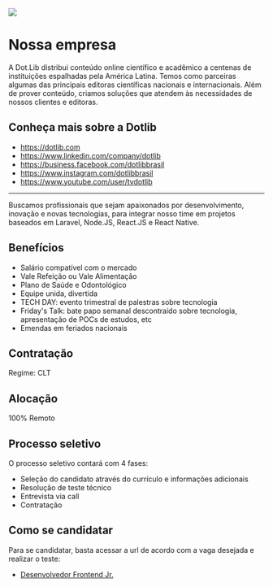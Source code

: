 [![](https://dotlib.com/theme/img/logos/logo.png)](http://www.dotlib.com)

# Nossa empresa

A Dot.Lib distribui conteúdo online científico e acadêmico a centenas de instituições espalhadas pela América Latina. Temos como parceiras algumas das principais editoras científicas nacionais e internacionais. Além de prover conteúdo, criamos soluções que atendem às necessidades de nossos clientes e editoras.

## Conheça mais sobre a Dotlib

- https://dotlib.com
- https://www.linkedin.com/company/dotlib
- https://business.facebook.com/dotlibbrasil
- https://www.instagram.com/dotlibbrasil
- https://www.youtube.com/user/tvdotlib

---

Buscamos profissionais que sejam apaixonados por desenvolvimento, inovação e novas tecnologias, para integrar nosso time em projetos baseados em Laravel, Node.JS, React.JS e React Native.

## Benefícios

- Salário compatível com o mercado
- Vale Refeição ou Vale Alimentação
- Plano de Saúde e Odontológico
- Equipe unida, divertida
- TECH DAY: evento trimestral de palestras sobre tecnologia
- Friday's Talk: bate papo semanal descontraído sobre tecnologia, apresentação de POCs de estudos, etc
- Emendas em feriados nacionais

## Contratação

Regime: CLT

## Alocação

100% Remoto

## Processo seletivo

O processo seletivo contará com 4 fases:

- Seleção do candidato através do currículo e informações adicionais
- Resolução de teste técnico
- Entrevista via call
- Contratação

## Como se candidatar

Para se candidatar, basta acessar a url de acordo com a vaga desejada e realizar o teste:

- [Desenvolvedor Frontend Jr.](https://github.com/dotlib/teste-desenvolvedor-frontend)
